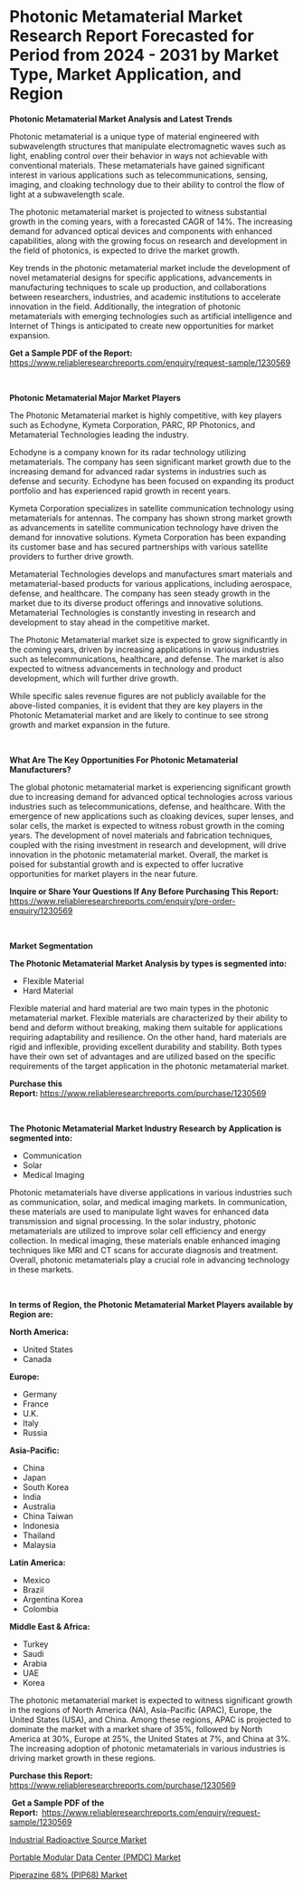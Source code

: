 <p><h1>Photonic Metamaterial Market Research Report Forecasted for Period from 2024 -  2031 by Market Type, Market Application, and Region</h1></p><p><strong>Photonic Metamaterial Market Analysis and Latest Trends</strong></p>
<p><p>Photonic metamaterial is a unique type of material engineered with subwavelength structures that manipulate electromagnetic waves such as light, enabling control over their behavior in ways not achievable with conventional materials. These metamaterials have gained significant interest in various applications such as telecommunications, sensing, imaging, and cloaking technology due to their ability to control the flow of light at a subwavelength scale.</p><p>The photonic metamaterial market is projected to witness substantial growth in the coming years, with a forecasted CAGR of 14%. The increasing demand for advanced optical devices and components with enhanced capabilities, along with the growing focus on research and development in the field of photonics, is expected to drive the market growth.</p><p>Key trends in the photonic metamaterial market include the development of novel metamaterial designs for specific applications, advancements in manufacturing techniques to scale up production, and collaborations between researchers, industries, and academic institutions to accelerate innovation in the field. Additionally, the integration of photonic metamaterials with emerging technologies such as artificial intelligence and Internet of Things is anticipated to create new opportunities for market expansion.</p></p>
<p><strong>Get a Sample PDF of the Report:&nbsp;</strong> <a href="https://www.reliableresearchreports.com/enquiry/request-sample/1230569">https://www.reliableresearchreports.com/enquiry/request-sample/1230569</a></p>
<p>&nbsp;</p>
<p><strong>Photonic Metamaterial Major Market Players</strong></p>
<p><p>The Photonic Metamaterial market is highly competitive, with key players such as Echodyne, Kymeta Corporation, PARC, RP Photonics, and Metamaterial Technologies leading the industry. </p><p>Echodyne is a company known for its radar technology utilizing metamaterials. The company has seen significant market growth due to the increasing demand for advanced radar systems in industries such as defense and security. Echodyne has been focused on expanding its product portfolio and has experienced rapid growth in recent years.</p><p>Kymeta Corporation specializes in satellite communication technology using metamaterials for antennas. The company has shown strong market growth as advancements in satellite communication technology have driven the demand for innovative solutions. Kymeta Corporation has been expanding its customer base and has secured partnerships with various satellite providers to further drive growth.</p><p>Metamaterial Technologies develops and manufactures smart materials and metamaterial-based products for various applications, including aerospace, defense, and healthcare. The company has seen steady growth in the market due to its diverse product offerings and innovative solutions. Metamaterial Technologies is constantly investing in research and development to stay ahead in the competitive market.</p><p>The Photonic Metamaterial market size is expected to grow significantly in the coming years, driven by increasing applications in various industries such as telecommunications, healthcare, and defense. The market is also expected to witness advancements in technology and product development, which will further drive growth.</p><p>While specific sales revenue figures are not publicly available for the above-listed companies, it is evident that they are key players in the Photonic Metamaterial market and are likely to continue to see strong growth and market expansion in the future.</p></p>
<p>&nbsp;</p>
<p><strong>What Are The Key Opportunities For Photonic Metamaterial Manufacturers?</strong></p>
<p><p>The global photonic metamaterial market is experiencing significant growth due to increasing demand for advanced optical technologies across various industries such as telecommunications, defense, and healthcare. With the emergence of new applications such as cloaking devices, super lenses, and solar cells, the market is expected to witness robust growth in the coming years. The development of novel materials and fabrication techniques, coupled with the rising investment in research and development, will drive innovation in the photonic metamaterial market. Overall, the market is poised for substantial growth and is expected to offer lucrative opportunities for market players in the near future.</p></p>
<p><strong>Inquire or Share Your Questions If Any Before Purchasing This Report:</strong> <a href="https://www.reliableresearchreports.com/enquiry/pre-order-enquiry/1230569">https://www.reliableresearchreports.com/enquiry/pre-order-enquiry/1230569</a></p>
<p>&nbsp;</p>
<p><strong>Market Segmentation</strong></p>
<p><strong>The Photonic Metamaterial Market Analysis by types is segmented into:</strong></p>
<p><ul><li>Flexible Material</li><li>Hard Material</li></ul></p>
<p><p>Flexible material and hard material are two main types in the photonic metamaterial market. Flexible materials are characterized by their ability to bend and deform without breaking, making them suitable for applications requiring adaptability and resilience. On the other hand, hard materials are rigid and inflexible, providing excellent durability and stability. Both types have their own set of advantages and are utilized based on the specific requirements of the target application in the photonic metamaterial market.</p></p>
<p><strong>Purchase this Report:&nbsp;</strong><a href="https://www.reliableresearchreports.com/purchase/1230569">https://www.reliableresearchreports.com/purchase/1230569</a></p>
<p>&nbsp;</p>
<p><strong>The Photonic Metamaterial Market Industry Research by Application is segmented into:</strong></p>
<p><ul><li>Communication</li><li>Solar</li><li>Medical Imaging</li></ul></p>
<p><p>Photonic metamaterials have diverse applications in various industries such as communication, solar, and medical imaging markets. In communication, these materials are used to manipulate light waves for enhanced data transmission and signal processing. In the solar industry, photonic metamaterials are utilized to improve solar cell efficiency and energy collection. In medical imaging, these materials enable enhanced imaging techniques like MRI and CT scans for accurate diagnosis and treatment. Overall, photonic metamaterials play a crucial role in advancing technology in these markets.</p></p>
<p>&nbsp;</p>
<p><strong>In terms of Region, the Photonic Metamaterial Market Players available by Region are:</strong></p>
<p>
    <p> <strong> North America: </strong>
        <ul>
            <li>United States</li>
            <li>Canada</li>
        </ul>
        </p> 
    <p> <strong> Europe: </strong>
        <ul>
            <li>Germany</li>
            <li>France</li>
            <li>U.K.</li>
            <li>Italy</li>
            <li>Russia</li>
        </ul>
        </p> 
    <p> <strong> Asia-Pacific: </strong>
        <ul>
            <li>China</li>
            <li>Japan</li>
            <li>South Korea</li>
            <li>India</li>
            <li>Australia</li>
            <li>China Taiwan</li>
            <li>Indonesia</li>
            <li>Thailand</li>
            <li>Malaysia</li>
        </ul>
        </p> 
    <p> <strong> Latin America: </strong>
        <ul>
            <li>Mexico</li>
            <li>Brazil</li>
            <li>Argentina Korea</li>
            <li>Colombia</li>
        </ul>
        </p> 
    <p> <strong> Middle East & Africa: </strong>
        <ul>
            <li>Turkey</li>
            <li>Saudi</li>
            <li>Arabia</li>
            <li>UAE</li>
            <li>Korea</li>
        </ul>
    </p>
    </p>
<p><p>The photonic metamaterial market is expected to witness significant growth in the regions of North America (NA), Asia-Pacific (APAC), Europe, the United States (USA), and China. Among these regions, APAC is projected to dominate the market with a market share of 35%, followed by North America at 30%, Europe at 25%, the United States at 7%, and China at 3%. The increasing adoption of photonic metamaterials in various industries is driving market growth in these regions.</p></p>
<p><strong>Purchase this Report: </strong><a href="https://www.reliableresearchreports.com/purchase/1230569">https://www.reliableresearchreports.com/purchase/1230569</a></p>
<p>&nbsp;<strong>Get a Sample PDF of the Report:&nbsp;&nbsp;</strong><a href="https://www.reliableresearchreports.com/enquiry/request-sample/1230569">https://www.reliableresearchreports.com/enquiry/request-sample/1230569</a></p>
<p><strong></strong></p>
<p><p><a href="https://view.publitas.com/reportprime-1/industrial-radioactive-source-market-size-share-trends-analysis-report-by-material-by-type-by-end-user-by-region-and-segment-forecasts-2023-2030/">Industrial Radioactive Source Market</a></p><p><a href="https://view.publitas.com/reportprime-1/portable-modular-data-center-pmdc-market-research-report-forecasted-for-period-from-2023-2030-by-market-type-market-application-and-region/">Portable Modular Data Center (PMDC) Market</a></p><p><a href="https://view.publitas.com/reportprime-1/piperazine-68-pip68-market-research-report-reveals-the-latest-trends-and-opportunities-of-this-market-for-period-from-2023-2030/">Piperazine 68% (PIP68) Market</a></p></p>